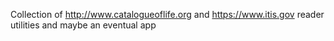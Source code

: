 Collection of http://www.catalogueoflife.org and https://www.itis.gov reader utilities and maybe an eventual app
